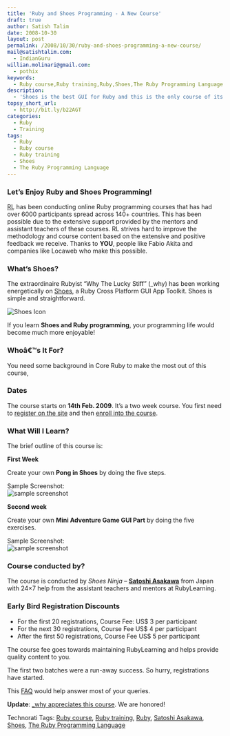 ```yaml
---
title: 'Ruby and Shoes Programming - A New Course'
draft: true
author: Satish Talim
date: 2008-10-30
layout: post
permalink: /2008/10/30/ruby-and-shoes-programming-a-new-course/
mail@satishtalim.com:
  - IndianGuru
willian.molinari@gmail.com:
  - pothix
keywords:
  - Ruby course,Ruby training,Ruby,Shoes,The Ruby Programming Language
description:
  - 'Shoes is the best GUI for Ruby and this is the only course of its kind - Ruby with Shoes.'
topsy_short_url:
  - http://bit.ly/b22AGT
categories:
  - Ruby
  - Training
tags:
  - Ruby
  - Ruby course
  - Ruby training
  - Shoes
  - The Ruby Programming Language
---
```

<div>
  <h3>
    Let&#8217;s Enjoy Ruby and Shoes Programming!
  </h3>
  
  <p class="update">
    <abbr title="RubyLearning">RL</abbr> has been conducting online Ruby programming courses that has had over 6000 participants spread across 140+ countries. This has been possible due to the extensive support provided by the mentors and assistant teachers of these courses. RL strives hard to improve the methodology and course content based on the extensive and positive feedback we receive. Thanks to <strong>YOU</strong>, people like Fabio Akita and companies like Locaweb who make this possible.
  </p>
  
  <h3>
    What&#8217;s Shoes?
  </h3>
  
  <p>
    The extraordinaire Rubyist &#8220;Why The Lucky Stiff&#8221; (_why) has been working energetically on <a href="http://shoooes.net/">Shoes</a>, a Ruby Cross Platform GUI App Toolkit. Shoes is simple and straightforward.
  </p>
  
  <p>
    <img class="alignright" src="http://rubylearning.com/images/shoes-icon.png" alt="Shoes Icon" />
  </p>
  
  <p>
    If you learn <strong>Shoes and Ruby programming</strong>, your programming life would become much more enjoyable!
  </p>
  
  <h3>
    Whoâ€™s It For?
  </h3>
  
  <p>
    You need some background in Core Ruby to make the most out of this course,
  </p>
  
  <h3>
    Dates
  </h3>
  
  <p>
    The course starts on <strong>14th Feb. 2009</strong>. It&#8217;s a two week course. You first need to <a href="http://rubylearning.org/">register on the site</a> and then <a href="http://rubylearning.org/class/course/view.php?id=22">enroll into the course</a>.
  </p>
  
  <h3>
    What Will I Learn?
  </h3>
  
  <p>
    The brief outline of this course is:
  </p>
  
  <p>
    <strong>First Week</strong>
  </p>
  
  <p>
    Create your own <strong>Pong in Shoes</strong> by doing the five steps.
  </p>
  
  <p>
    Sample Screenshot: <br /> <img class="aligncenter" src="http://rubylearning.com/images/3balls_pong_screenshot.png" alt="sample screenshot" />
  </p>
  
  <p>
    <strong>Second week</strong>
  </p>
  
  <p>
    Create your own <strong>Mini Adventure Game GUI Part</strong> by doing the five exercises.
  </p>
  
  <p>
    Sample Screenshot: <br /> <img src="http://rubylearning.com/images/sample52.png" alt="sample screenshot" />
  </p>
  
  <h3>
    Course conducted by?
  </h3>
  
  <p>
    The course is conducted by <em>Shoes Ninja</em> &#8211; <strong><a href="http://newwws.shoooes.net/2008/09/27/the-ashbb-shoes-class.html">Satoshi Asakawa</a></strong> from Japan with 24&#215;7 help from the assistant teachers and mentors at RubyLearning.
  </p>
  
  <h3>
    Early Bird Registration Discounts
  </h3>
  
  <ul>
    <li>
      For the first 20 registrations, Course Fee: US$ 3 per participant
    </li>
    <li>
      For the next 30 registrations, Course Fee US$ 4 per participant
    </li>
    <li>
      After the first 50 registrations, Course Fee US$ 5 per participant
    </li>
  </ul>
  
  <p>
    The course fee goes towards maintaining RubyLearning and helps provide quality content to you.
  </p>
  
  <p>
    The first two batches were a run-away success. So hurry, registrations have started.
  </p>
  
  <p class="note">
    This <a href="http://rubylearning.com/satishtalim/faq.html">FAQ</a> would help answer most of your queries.
  </p>
  
  <p class="alert">
    <strong>Update</strong>: <a href="http://rubylearning.com/blog/2008/10/30/ruby-and-shoes-programming-a-new-course/#comment-94551">_why appreciates this course</a>. We are honored!
  </p>
</div>

Technorati Tags: <a href="http://technorati.com/tag/Ruby+course" rel="tag">Ruby course</a>, <a href="http://technorati.com/tag/Ruby+training" rel="tag">Ruby training</a>, <a href="http://technorati.com/tag/Ruby" rel="tag">Ruby</a>, <a href="http://technorati.com/tag/Satoshi+Asakawa" rel="tag">Satoshi Asakawa</a>, <a href="http://technorati.com/tag/Shoes" rel="tag">Shoes</a>, <a href="http://technorati.com/tag/The+Ruby+Programming+Language" rel="tag">The Ruby Programming Language</a>
